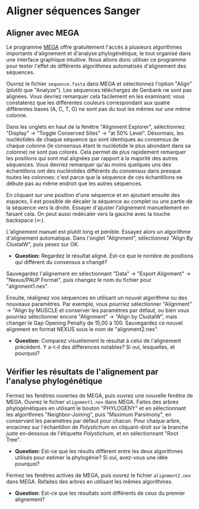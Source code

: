 # Aligner séquences Sanger

## Aligner avec MEGA

Le programme [MEGA](https://www.megasoftware.net/) offre gratuitement l'accès à plusieurs algorithmes 
importants d'alignement et d'analyse phylogénétique, le tout organisé dans une interface graphique intuitive. 
Nous allons donc utiliser ce programme pour tester l'effet de différents algorithmes automatisés d'alignement 
des séquences.

Ouvrez le fichier `sequence.fasta` dans MEGA et sélectionnez l'option "Align" (plutôt que "Analyze"). Les 
séquences téléchargez de Genbank ne sont pas alignées. Vous devriez remarquer cela facilement en les 
examinant: vous constaterez que les différentes couleurs correspondant aux quatre différentes bases (A, C, 
T, G) ne sont pas du tout les mêmes sur une même colonne.

Dans les onglets en haut de la fenêtre "Alignment Explorer", sélectionnez "Display" -> "Toggle Conserved 
Sites" -> "at 50% Level". Désormais, les nucléotides de chaque séquence qui sont identiques au consensus 
de chaque colonne (le consensus étant le nucléotide le plus abondant dans sa colonne) ne sont pas colorés. 
Cela permet de plus rapidement remarquer les positions qui sont mal alignées par rapport à la majorité des 
autres séquences. Vous devriez remarquer qu'au moins quelques uns des échantillons ont des nucléotides 
différents du consensus dans presque toutes les colonnes: c'est parce que la séquence de ces échantillons ne 
débute pas au même endroit que les autres séquences.

En cliquant sur une position d'une séquence et en ajoutant ensuite des espaces, il est possible de décaler 
la séquence au complet ou une partie de la séquence vers la droite. Essayer d'ajuster l'alignement 
manuellement en faisant cela. On peut aussi redécaler vers la gauche avec la touche backspace (<-).

L'alignement manuel est plutôt long et pénible. Essayez alors un algorithme d'alignement automatique. Dans 
l'onglet "Alignment", sélectionnez "Align By ClustalW", puis pesez sur OK. 

- **Question:** Regardez le résultat aligné. Est-ce que le nombre de positions qui diffèrent du consensus 
a changé?

Sauvegardez l'alignement en sélectionnant "Data" ->  "Export Alignment" -> "Nexus/PAUP Format", puis changez 
le nom du fichier pour "alignment1.nex".

Ensuite, réalignez vos séquences en utilisant un nouvel algorithme ou des nouveaux paramètres. Par exemple, 
vous pourriez sélectionner "Alignment" -> "Align by MUSCLE et conserver les paramètres par défaut, ou bien 
vous pourriez sélectionner encore "Alignment" -> "Align by ClustalW", mais changer le Gap Opening Penalty 
de 15,00 à 100. Sauvegardez ce nouvel alignment en format NEXUS sous le nom de "alignment2.nex". 

- **Question:** Comparez visuellement le résultat à celui de l'alignement précédent. Y a-t-il des différences 
notables? Si oui, lesquelles, et pourquoi?


## Vérifier les résultats de l'alignement par l'analyse phylogénétique

Fermez les fenêtres ouvertes de MEGA, puis ouvrez une nouvelle fenêtre de MEGA. Ouvrez le fichier 
`alignment1.nex` dans MEGA. Faites des arbres phylogénétiques en utilisant le bouton "PHYLOGENY" et en 
sélectionnant les algorithmes "Neighbor-Joining", puis "Maximum Parsimony", en conservant les paramètres 
par défaut pour chacun. Pour chaque arbre, enracinez sur l'échantillon de *Polystichum* en cliquant-droit 
sur la branche juste en-dessous de l'étiquette *Polystichum*, et en sélectionnant "Root Tree".

- **Question:** Est-ce que les résults diffèrent entre les deux algorithmes utilisés pour estimer la 
phylogénie? Si oui, avez-vous une idée pourquoi?

Fermez les fenêtres actives de MEGA, puis ouvrez le fichier `alignment2.nex` dans MEGA. Refaites des arbres 
en utilisant les mêmes algorithmes. 

- **Question:** Est-ce que les résultats sont différents de ceux du premier alignement?

